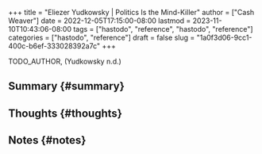 +++
title = "Eliezer Yudkowsky | Politics Is the Mind-Killer"
author = ["Cash Weaver"]
date = 2022-12-05T17:15:00-08:00
lastmod = 2023-11-10T10:43:06-08:00
tags = ["hastodo", "reference", "hastodo", "reference"]
categories = ["hastodo", "reference"]
draft = false
slug = "1a0f3d06-9cc1-400c-b6ef-333028392a7c"
+++

TODO_AUTHOR, (Yudkowsky n.d.)


## Summary {#summary}


## Thoughts {#thoughts}


## Notes {#notes}
